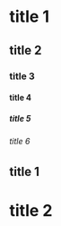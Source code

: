 # title 1
## title 2
### title 3
#### title 4
##### title 5
###### title 6

title 1
-------

title 2
=======
